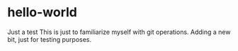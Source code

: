 # hello-world
Just a test
This is just to familiarize myself with git operations.
Adding a new bit, just for testing purposes.

